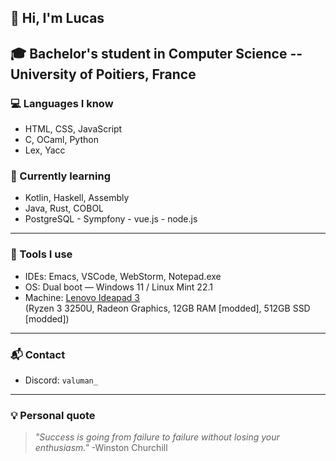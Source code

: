 ## 👋 Hi, I'm Lucas

🎓 **Bachelor's student in Computer Science** -- University of Poitiers, France
---
### 💻 Languages I know
- HTML, CSS, JavaScript  
- C, OCaml, Python  
- Lex, Yacc
### 🚀 Currently learning
- Kotlin, Haskell, Assembly  
- Java, Rust, COBOL
- PostgreSQL - Sympfony - vue.js - node.js
---
### 🧰 Tools I use
- IDEs: Emacs, VSCode, WebStorm, Notepad.exe  
- OS: Dual boot — Windows 11 / Linux Mint 22.1  
- Machine: [Lenovo Ideapad 3](https://www.lenovo.com/fr/fr/p/laptops/ideapad/ideapad-300/ideapad-3-15are05/88ips301432)  
  (Ryzen 3 3250U, Radeon Graphics, 12GB RAM [modded], 512GB SSD [modded])
---
### 📬 Contact
- Discord: `valuman_`
---
### 💡 Personal quote
> *"Success is going from failure to failure without losing your enthusiasm."* -Winston Churchill
